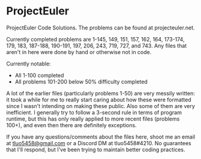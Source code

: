 # ProjectEuler
ProjectEuler Code Solutions. The problems can be found at projecteuler.net.

Currently completed problems are 1-145, 149, 151, 157, 162, 164, 173-174, 179, 183, 187-188, 190-191, 197, 206, 243, 719, 727, and 743. Any files that aren't in here were done by hand or otherwise not in code.

Currently notable:
- All 1-100 completed
- All problems 101-200 below 50% difficulty completed 

A lot of the earlier files (particularly problems 1-50) are very messily written: it took a while for me to really start caring about how these were formatted since I wasn't intending on making these public. Also some of them are very inefficient. I generally try to follow a 3-second rule in terms of program runtime, but this has only really applied to more recent files (problems 100+), and even then there are definitely exceptions.

If you have any questions/comments about the files here, shoot me an email at tluo5458@gmail.com or a Discord DM at tluo5458#4210. No guarantees that I'll respond, but I've been trying to maintain better coding practices.